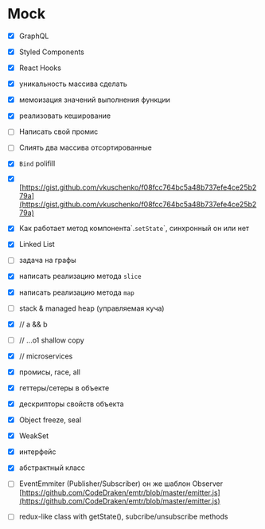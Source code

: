 # Mock

* [x] GraphQL
* [x] Styled Components
* [x] React Hooks
* [x] уникальность массива сделать
* [x] мемоизация значений выполнения функции
* [x] реализовать кеширование
* [ ] Написать свой промис
* [ ] Слиять два массива отсортированные
* [x] `Bind` polifill
* [x] [https://gist.github.com/vkuschenko/f08fcc764bc5a48b737efe4ce25b279a](https://gist.github.com/vkuschenko/f08fcc764bc5a48b737efe4ce25b279a)
* [x] Как работает метод компонента\`.`setState`\`, синхронный он или нет
* [x] Linked List
* [ ] задача на графы
* [x] написать реализацию метода `slice`
* [x] написать реализацию метода `map`
* [ ] stack & managed heap \(управляемая куча\)
* [x] // a && b 
* [ ] // ...o1 shallow copy 
* [x] // microservices
* [x] промисы, race, all
* [x] геттеры/сетеры в объекте
* [x] дескрипторы свойств объекта
* [x] Object freeze, seal
* [x] WeakSet
* [x] интерфейс 
* [x] абстрактный класс
* [ ] EventEmmiter \(Publisher/Subscriber\)  он же шаблон Observer [https://github.com/CodeDraken/emtr/blob/master/emitter.js](https://github.com/CodeDraken/emtr/blob/master/emitter.js)
* [ ] redux-like class with getState\(\), subcribe/unsubscribe methods











